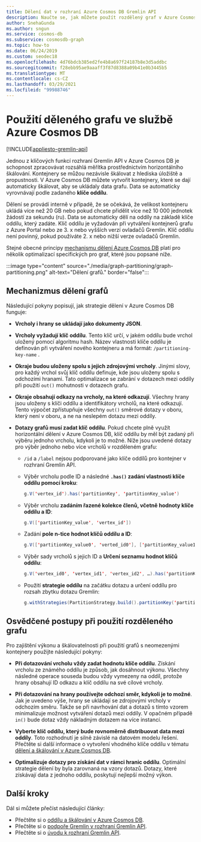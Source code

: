 ```yaml
---
title: Dělení dat v rozhraní Azure Cosmos DB Gremlin API
description: Naučte se, jak můžete použít rozdělený graf v Azure Cosmos DB. Tento článek také popisuje požadavky a osvědčené postupy pro oddílový graf.
author: SnehaGunda
ms.author: sngun
ms.service: cosmos-db
ms.subservice: cosmosdb-graph
ms.topic: how-to
ms.date: 06/24/2019
ms.custom: seodec18
ms.openlocfilehash: 4d76bdcb385ed2fe4b8a697f24187b8e3d5addbc
ms.sourcegitcommit: f28ebb95ae9aaaff3f87d8388a09b41e0b3445b5
ms.translationtype: MT
ms.contentlocale: cs-CZ
ms.lasthandoff: 03/29/2021
ms.locfileid: "99988746"
---
```

# <a name="using-a-partitioned-graph-in-azure-cosmos-db"></a>Použití děleného grafu ve službě Azure Cosmos DB
[!INCLUDE[appliesto-gremlin-api](includes/appliesto-gremlin-api.md)]

Jednou z klíčových funkcí rozhraní Gremlin API v Azure Cosmos DB je schopnost zpracovávat rozsáhlá měřítka prostřednictvím horizontálního škálování. Kontejnery se můžou nezávisle škálovat z hlediska úložiště a propustnosti. V Azure Cosmos DB můžete vytvořit kontejnery, které se dají automaticky škálovat, aby se ukládaly data grafu. Data se automaticky vyrovnávají podle zadaného **klíče oddílu**.

Dělení se provádí interně v případě, že se očekává, že velikost kontejneru ukládá více než 20 GB nebo pokud chcete přidělit více než 10 000 jednotek žádostí za sekundu (ru). Data se automaticky dělí na oddíly na základě klíče oddílu, který zadáte. Klíč oddílu je vyžadován při vytváření kontejnerů grafu z Azure Portal nebo ze 3. x nebo vyšších verzí ovladačů Gremlin. Klíč oddílu není povinný, pokud používáte 2. x nebo nižší verze ovladačů Gremlin.

Stejné obecné principy [mechanismu dělení Azure Cosmos DB](partitioning-overview.md) platí pro několik optimalizací specifických pro graf, které jsou popsané níže.

:::image type="content" source="./media/graph-partitioning/graph-partitioning.png" alt-text="Dělení grafů." border="false":::

## <a name="graph-partitioning-mechanism"></a>Mechanizmus dělení grafů

Následující pokyny popisují, jak strategie dělení v Azure Cosmos DB funguje:

- **Vrcholy i hrany se ukládají jako dokumenty JSON**.

- **Vrcholy vyžadují klíč oddílu**. Tento klíč určí, v jakém oddílu bude vrchol uložený pomocí algoritmu hash. Název vlastnosti klíče oddílu je definován při vytváření nového kontejneru a má formát: `/partitioning-key-name` .

- **Okraje budou uloženy spolu s jejich zdrojovými vrcholy**. Jinými slovy, pro každý vrchol svůj klíč oddílu definuje, kde jsou uloženy spolu s odchozími hranami. Tato optimalizace se zabrání v dotazech mezi oddíly při použití `out()` mohutnosti v dotazech grafu.

- **Okraje obsahují odkazy na vrcholy, na které odkazují**. Všechny hrany jsou uloženy s klíči oddílu a identifikátory vrcholů, na které odkazují. Tento výpočet zpřístupňuje všechny `out()` směrové dotazy v oboru, který není v oboru, a ne na neslepém dotazu mezi oddíly.

- **Dotazy grafů musí zadat klíč oddílu**. Pokud chcete plně využít horizontální dělení v Azure Cosmos DB, klíč oddílu by měl být zadaný při výběru jednoho vrcholu, kdykoli je to možné. Níže jsou uvedené dotazy pro výběr jednoho nebo více vrcholů v rozděleném grafu:

    - `/id` a `/label` nejsou podporované jako klíče oddílů pro kontejner v rozhraní Gremlin API.


    - Výběr vrcholu podle ID a následné **`.has()` zadání vlastnosti klíče oddílu pomocí kroku**:

        ```java
        g.V('vertex_id').has('partitionKey', 'partitionKey_value')
        ```

    - Výběr vrcholu **zadáním řazené kolekce členů, včetně hodnoty klíče oddílu a ID**:

        ```java
        g.V(['partitionKey_value', 'vertex_id'])
        ```

    - Zadání **pole n-tice hodnot klíčů oddílu a ID**:

        ```java
        g.V(['partitionKey_value0', 'verted_id0'], ['partitionKey_value1', 'vertex_id1'], ...)
        ```

    - Výběr sady vrcholů s jejich ID a **Určení seznamu hodnot klíčů oddílu**:

        ```java
        g.V('vertex_id0', 'vertex_id1', 'vertex_id2', …).has('partitionKey', within('partitionKey_value0', 'partitionKey_value01', 'partitionKey_value02', …)
        ```

    - Použití **strategie oddílu** na začátku dotazu a určení oddílu pro rozsah zbytku dotazu Gremlin:

        ```java
        g.withStrategies(PartitionStrategy.build().partitionKey('partitionKey').readPartitions('partitionKey_value').create()).V()
        ```

## <a name="best-practices-when-using-a-partitioned-graph"></a>Osvědčené postupy při použití rozděleného grafu

Pro zajištění výkonu a škálovatelnosti při použití grafů s neomezenými kontejnery použijte následující pokyny:

- **Při dotazování vrcholu vždy zadat hodnotu klíče oddílu**. Získání vrcholu ze známého oddílu je způsob, jak dosáhnout výkonu. Všechny následné operace souseda budou vždy vymezeny na oddíl, protože hrany obsahují ID odkazu a klíč oddílu na své cílové vrcholy.

- **Při dotazování na hrany používejte odchozí směr, kdykoli je to možné**. Jak je uvedeno výše, hrany se ukládají se zdrojovými vrcholy v odchozím směru. Takže se při navrhování dat a dotazů s tímto vzorem minimalizuje možnost vytváření dotazů mezi oddíly. V opačném případě `in()` bude dotaz vždy nákladným dotazem na více instancí.

- **Vyberte klíč oddílu, který bude rovnoměrně distribuovat data mezi oddíly**. Toto rozhodnutí je silně závislé na datovém modelu řešení. Přečtěte si další informace o vytvoření vhodného klíče oddílu v tématu [dělení a škálování v Azure Cosmos DB](partitioning-overview.md).

- **Optimalizuje dotazy pro získání dat v rámci hranic oddílu**. Optimální strategie dělení by byla zarovnaná na vzory dotazů. Dotazy, které získávají data z jednoho oddílu, poskytují nejlepší možný výkon.

## <a name="next-steps"></a>Další kroky

Dál si můžete přečíst následující články:

* Přečtěte si o [oddílu a škálování v Azure Cosmos DB](partitioning-overview.md).
* Přečtěte si o [podpoře Gremlin v rozhraní Gremlin API](gremlin-support.md).
* Přečtěte si o [úvodu k rozhraní Gremlin API](graph-introduction.md).
